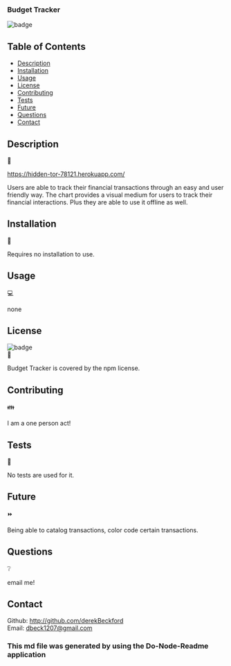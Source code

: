 ### Budget Tracker


  ![badge](https://img.shields.io/badge/license-npm-brightgreen) </br>

  ## Table of Contents 

  - [Description](#description)
  - [Installation](#installation)
  - [Usage](#usage)
  - [License](#license)
  - [Contributing](#contributing)
  - [Tests](#tests)
  - [Future](#future)
  - [Questions](#questions)
  - [Contact](#contact)

  ## Description   
  📝
  
  https://hidden-tor-78121.herokuapp.com/
  
  Users are able to track their financial transactions through an easy and user friendly way. The chart provides a visual medium for users to track their financial interactions. Plus they are able to use it offline as well.

  ## Installation 
  🔽
  
  Requires no installation to use.

  ## Usage 
  💻
  
  none

  ##  License 
  ![badge](https://img.shields.io/badge/license-npm-brightgreen) </br>
  📎
  
  Budget Tracker is covered by the npm license.
  
  ## Contributing 
  👪
  
  I am a one person act!

  ## Tests  
  📝
  
  No tests are used for it.
  
  ## Future  
  ⏩
  
  Being able to catalog transactions, color code certain transactions. 

  ## Questions  
  ❔
  
  email me!
  
  ## Contact
  Github: http://github.com/derekBeckford </br>
  Email: dbeck1207@gmail.com


  ### This md file was generated by using the Do-Node-Readme application

